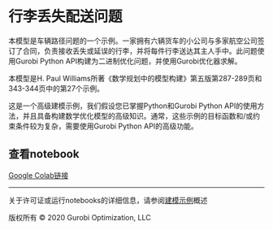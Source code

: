# 行李丢失配送问题

本模型是车辆路径问题的一个示例。一家拥有六辆货车的小公司与多家航空公司签订了合同，负责接收丢失或延误的行李，并将每件行李送达其主人手中。此问题使用Gurobi Python API构建为二进制优化问题，并使用Gurobi优化器求解。

本模型是H. Paul Williams所著《数学规划中的模型构建》第五版第287-289页和343-344页中的第27个示例。

这是一个高级建模示例，我们假设您已掌握Python和Gurobi Python API的使用方法，并且具备构建数学优化模型的高级知识。通常，这些示例的目标函数和/或约束条件较为复杂，需要使用Gurobi Python API的高级功能。

## 查看notebook

[Google Colab链接](https://colab.research.google.com/github/Gurobi/modeling-examples/blob/master/lost_luggage_distribution/lost_luggage_distribution.ipynb)


----
关于许可证或运行notebooks的详细信息，请参阅[建模示例](../)概述

版权所有 © 2020 Gurobi Optimization, LLC
